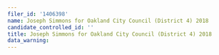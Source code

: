 ```yaml
---
filer_id: '1406398'
name: Joseph Simmons for Oakland City Council (District 4) 2018
candidate_controlled_id: ''
title: Joseph Simmons for Oakland City Council (District 4) 2018
data_warning: 
---
```

